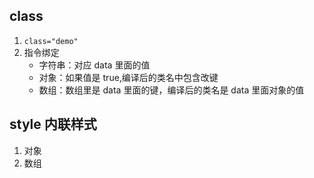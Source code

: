 ## class

1. `class="demo"`
2. 指令绑定
   - 字符串：对应 data 里面的值
   - 对象：如果值是 true,编译后的类名中包含改键
   - 数组：数组里是 data 里面的键，编译后的类名是 data 里面对象的值

## style 内联样式

1. 对象
2. 数组
